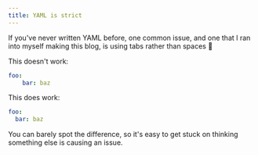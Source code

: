 ```yaml
---
title: YAML is strict
---
```


If you've never written YAML before, one common issue, and one that I ran into myself making this blog, is using tabs rather than spaces 🤯

This doesn't work:
```YAML
foo:
	bar: baz
```

This does work:
```YAML
foo:
  bar: baz
```

You can barely spot the difference, so it's easy to get stuck on thinking something else is causing an issue.
